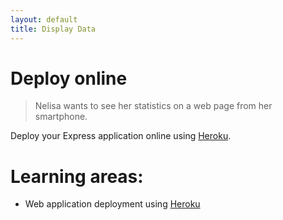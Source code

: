 ```yaml
---
layout: default
title: Display Data
---
```


# Deploy online

> Nelisa wants to see her statistics on a web page from her smartphone.

Deploy your Express application online using [Heroku](https://devcenter.heroku.com/articles/deploying-nodejs).

# Learning areas:

* Web application deployment using [Heroku](https://devcenter.heroku.com/articles/deploying-nodejs)
